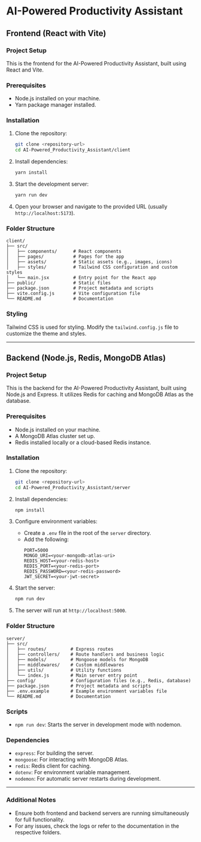 # AI-Powered Productivity Assistant

## Frontend (React with Vite)

### Project Setup
This is the frontend for the AI-Powered Productivity Assistant, built using React and Vite.

### Prerequisites
- Node.js installed on your machine.
- Yarn package manager installed.

### Installation

1. Clone the repository:
   ```bash
   git clone <repository-url>
   cd AI-Powered_Productivity_Assistant/client
   ```

2. Install dependencies:
   ```bash
   yarn install
   ```

3. Start the development server:
   ```bash
   yarn run dev
   ```

4. Open your browser and navigate to the provided URL (usually `http://localhost:5173`).

### Folder Structure
```
client/
├── src/
│   ├── components/      # React components
│   ├── pages/           # Pages for the app
│   ├── assets/          # Static assets (e.g., images, icons)
│   ├── styles/          # Tailwind CSS configuration and custom styles
│   └── main.jsx         # Entry point for the React app
├── public/              # Static files
├── package.json         # Project metadata and scripts
├── vite.config.js       # Vite configuration file
└── README.md            # Documentation
```

### Styling
Tailwind CSS is used for styling. Modify the `tailwind.config.js` file to customize the theme and styles.

---

## Backend (Node.js, Redis, MongoDB Atlas)

### Project Setup
This is the backend for the AI-Powered Productivity Assistant, built using Node.js and Express. It utilizes Redis for caching and MongoDB Atlas as the database.

### Prerequisites
- Node.js installed on your machine.
- A MongoDB Atlas cluster set up.
- Redis installed locally or a cloud-based Redis instance.

### Installation

1. Clone the repository:
   ```bash
   git clone <repository-url>
   cd AI-Powered_Productivity_Assistant/server
   ```

2. Install dependencies:
   ```bash
   npm install
   ```

3. Configure environment variables:
   - Create a `.env` file in the root of the `server` directory.
   - Add the following:
     ```env
     PORT=5000
     MONGO_URI=<your-mongodb-atlas-uri>
     REDIS_HOST=<your-redis-host>
     REDIS_PORT=<your-redis-port>
     REDIS_PASSWORD=<your-redis-password>
     JWT_SECRET=<your-jwt-secret>
     ```

4. Start the server:
   ```bash
   npm run dev
   ```

5. The server will run at `http://localhost:5000`.

### Folder Structure
```
server/
├── src/
│   ├── routes/         # Express routes
│   ├── controllers/    # Route handlers and business logic
│   ├── models/         # Mongoose models for MongoDB
│   ├── middlewares/    # Custom middlewares
│   ├── utils/          # Utility functions
│   └── index.js        # Main server entry point
├── config/             # Configuration files (e.g., Redis, database)
├── package.json        # Project metadata and scripts
├── .env.example        # Example environment variables file
└── README.md           # Documentation
```

### Scripts
- `npm run dev`: Starts the server in development mode with nodemon.

### Dependencies
- `express`: For building the server.
- `mongoose`: For interacting with MongoDB Atlas.
- `redis`: Redis client for caching.
- `dotenv`: For environment variable management.
- `nodemon`: For automatic server restarts during development.

---

### Additional Notes
- Ensure both frontend and backend servers are running simultaneously for full functionality.
- For any issues, check the logs or refer to the documentation in the respective folders.
